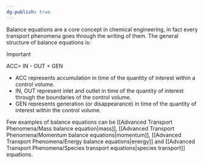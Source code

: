 ```yaml
---
dg-publish: true
---
```

Balance equations are a core concept in chemical engineering, in fact every transport phenomena goes through the writing of them.
The general structure of balance equations is:
>[!important]
>ACC= IN - OUT + GEN 

- ﻿﻿ACC represents accumulation in time of the quantity of interest within a control volume.
- ﻿﻿IN, OUT represent inlet and outlet in time of the quantity of interest through the boundaries of the control volume.
- ﻿﻿GEN represents generation (or disappearance) in time of the quantity of interest within the control volume.

Few examples of balance equations can be [[Advanced Transport Phenomena/Mass balance equation|mass]], [[Advanced Transport Phenomena/Momentum balance equations|momentum]], [[Advanced Transport Phenomena/Energy balance equations|energy]] and [[Advanced Transport Phenomena/Species transport equations|species transport]] equations. 